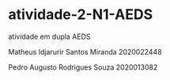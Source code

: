 # atividade-2-N1-AEDS
atividade em dupla AEDS

Matheus Idjarurir Santos Miranda 2020022448

Pedro Augusto Rodrigues Souza 2020013082
